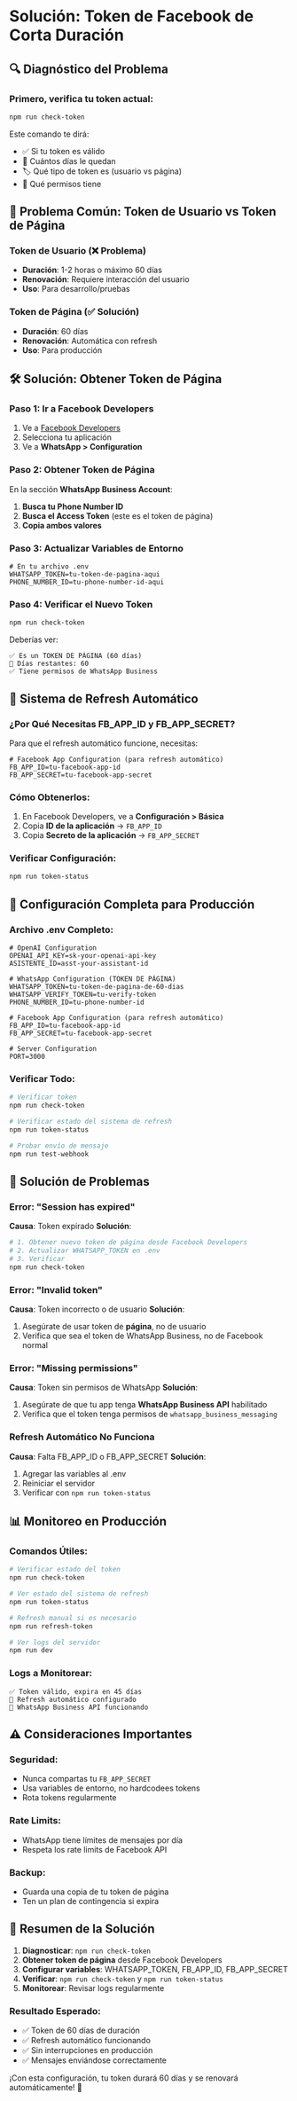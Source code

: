 # Solución: Token de Facebook de Corta Duración

## 🔍 **Diagnóstico del Problema**

### **Primero, verifica tu token actual:**

```bash
npm run check-token
```

Este comando te dirá:
- ✅ Si tu token es válido
- 📅 Cuántos días le quedan
- 🏷️ Qué tipo de token es (usuario vs página)
- 🔐 Qué permisos tiene

## 🎯 **Problema Común: Token de Usuario vs Token de Página**

### **Token de Usuario (❌ Problema)**
- **Duración**: 1-2 horas o máximo 60 días
- **Renovación**: Requiere interacción del usuario
- **Uso**: Para desarrollo/pruebas

### **Token de Página (✅ Solución)**
- **Duración**: 60 días
- **Renovación**: Automática con refresh
- **Uso**: Para producción

## 🛠️ **Solución: Obtener Token de Página**

### **Paso 1: Ir a Facebook Developers**

1. Ve a [Facebook Developers](https://developers.facebook.com/)
2. Selecciona tu aplicación
3. Ve a **WhatsApp > Configuration**

### **Paso 2: Obtener Token de Página**

En la sección **WhatsApp Business Account**:

1. **Busca tu Phone Number ID**
2. **Busca el Access Token** (este es el token de página)
3. **Copia ambos valores**

### **Paso 3: Actualizar Variables de Entorno**

```env
# En tu archivo .env
WHATSAPP_TOKEN=tu-token-de-pagina-aqui
PHONE_NUMBER_ID=tu-phone-number-id-aqui
```

### **Paso 4: Verificar el Nuevo Token**

```bash
npm run check-token
```

Deberías ver:
```
✅ Es un TOKEN DE PÁGINA (60 días)
📅 Días restantes: 60
✅ Tiene permisos de WhatsApp Business
```

## 🔄 **Sistema de Refresh Automático**

### **¿Por Qué Necesitas FB_APP_ID y FB_APP_SECRET?**

Para que el refresh automático funcione, necesitas:

```env
# Facebook App Configuration (para refresh automático)
FB_APP_ID=tu-facebook-app-id
FB_APP_SECRET=tu-facebook-app-secret
```

### **Cómo Obtenerlos:**

1. En Facebook Developers, ve a **Configuración > Básica**
2. Copia **ID de la aplicación** → `FB_APP_ID`
3. Copia **Secreto de la aplicación** → `FB_APP_SECRET`

### **Verificar Configuración:**

```bash
npm run token-status
```

## 🚀 **Configuración Completa para Producción**

### **Archivo .env Completo:**

```env
# OpenAI Configuration
OPENAI_API_KEY=sk-your-openai-api-key
ASISTENTE_ID=asst-your-assistant-id

# WhatsApp Configuration (TOKEN DE PÁGINA)
WHATSAPP_TOKEN=tu-token-de-pagina-de-60-dias
WHATSAPP_VERIFY_TOKEN=tu-verify-token
PHONE_NUMBER_ID=tu-phone-number-id

# Facebook App Configuration (para refresh automático)
FB_APP_ID=tu-facebook-app-id
FB_APP_SECRET=tu-facebook-app-secret

# Server Configuration
PORT=3000
```

### **Verificar Todo:**

```bash
# Verificar token
npm run check-token

# Verificar estado del sistema de refresh
npm run token-status

# Probar envío de mensaje
npm run test-webhook
```

## 🔧 **Solución de Problemas**

### **Error: "Session has expired"**

**Causa**: Token expirado
**Solución**:
```bash
# 1. Obtener nuevo token de página desde Facebook Developers
# 2. Actualizar WHATSAPP_TOKEN en .env
# 3. Verificar
npm run check-token
```

### **Error: "Invalid token"**

**Causa**: Token incorrecto o de usuario
**Solución**:
1. Asegúrate de usar token de **página**, no de usuario
2. Verifica que sea el token de WhatsApp Business, no de Facebook normal

### **Error: "Missing permissions"**

**Causa**: Token sin permisos de WhatsApp
**Solución**:
1. Asegúrate de que tu app tenga **WhatsApp Business API** habilitado
2. Verifica que el token tenga permisos de `whatsapp_business_messaging`

### **Refresh Automático No Funciona**

**Causa**: Falta FB_APP_ID o FB_APP_SECRET
**Solución**:
1. Agregar las variables al .env
2. Reiniciar el servidor
3. Verificar con `npm run token-status`

## 📊 **Monitoreo en Producción**

### **Comandos Útiles:**

```bash
# Verificar estado del token
npm run check-token

# Ver estado del sistema de refresh
npm run token-status

# Refresh manual si es necesario
npm run refresh-token

# Ver logs del servidor
npm run dev
```

### **Logs a Monitorear:**

```
✅ Token válido, expira en 45 días
🔄 Refresh automático configurado
📱 WhatsApp Business API funcionando
```

## ⚠️ **Consideraciones Importantes**

### **Seguridad:**
- Nunca compartas tu `FB_APP_SECRET`
- Usa variables de entorno, no hardcodees tokens
- Rota tokens regularmente

### **Rate Limits:**
- WhatsApp tiene límites de mensajes por día
- Respeta los rate limits de Facebook API

### **Backup:**
- Guarda una copia de tu token de página
- Ten un plan de contingencia si expira

## 🎯 **Resumen de la Solución**

1. **Diagnosticar**: `npm run check-token`
2. **Obtener token de página** desde Facebook Developers
3. **Configurar variables**: WHATSAPP_TOKEN, FB_APP_ID, FB_APP_SECRET
4. **Verificar**: `npm run check-token` y `npm run token-status`
5. **Monitorear**: Revisar logs regularmente

### **Resultado Esperado:**
- ✅ Token de 60 días de duración
- ✅ Refresh automático funcionando
- ✅ Sin interrupciones en producción
- ✅ Mensajes enviándose correctamente

¡Con esta configuración, tu token durará 60 días y se renovará automáticamente! 🎉 